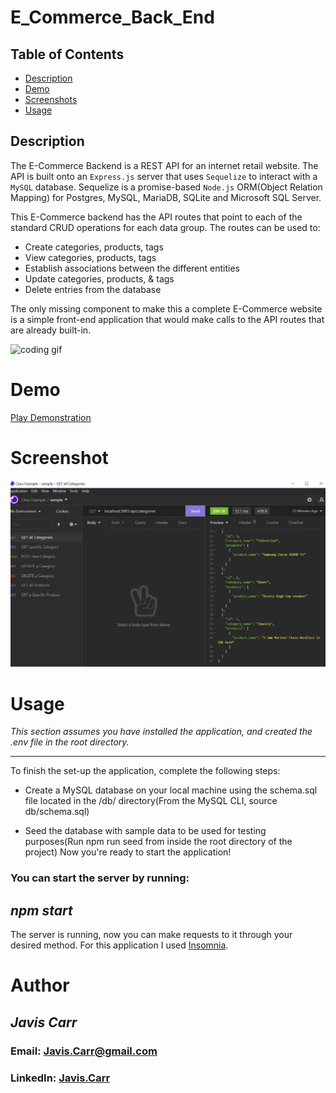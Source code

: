 # E_Commerce_Back_End

## Table of Contents

- [Description](#description)
- [Demo](#demo)
- [Screenshots](#screenshots)
- [Usage](#usage)

## Description

The E-Commerce Backend is a REST API for an internet retail website. The API is built onto an `Express.js` server that uses `Sequelize` to interact with a `MySQL` database. Sequelize is a promise-based `Node.js` ORM(Object Relation Mapping) for Postgres, MySQL, MariaDB, SQLite and Microsoft SQL Server.

This E-Commerce backend has the API routes that point to each of the standard CRUD operations for each data group. The routes can be used to:

- Create categories, products, tags
- View categories, products, tags
- Establish associations between the different entities
- Update categories, products, & tags
- Delete entries from the database

The only missing component to make this a complete E-Commerce website is a simple front-end application that would make calls to the API routes that are already built-in.

![coding gif](https://media.giphy.com/media/RbDKaczqWovIugyJmW/giphy.gif)

# Demo

[Play Demonstration](https://watch.screencastify.com/v/yA6zJ31KjFMxOMTYGUZz)

# Screenshot

![Screenshot](./assets/images/categories.JPG)

# Usage

_This section assumes you have installed the application, and created the .env file in the root directory._

---

To finish the set-up the application, complete the following steps:

- Create a MySQL database on your local machine using the schema.sql file located in the /db/ directory(From the MySQL CLI, source db/schema.sql)

- Seed the database with sample data to be used for testing purposes(Run npm run seed from inside the root directory of the project)
  Now you're ready to start the application!

### You can start the server by running:

## **_npm start_**

The server is running, now you can make requests to it through your desired method. For this application I used [Insomnia](https://insomnia.rest/).

# Author

## **_Javis Carr_**

### **Email:** Javis.Carr@gmail.com

### **LinkedIn:** [Javis.Carr](www.linkedin.com/in/javis-carr-8a584533)
